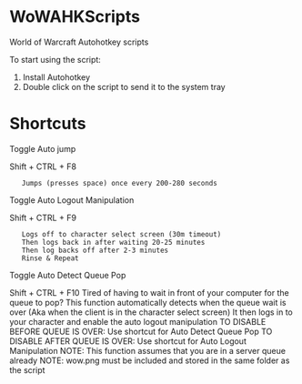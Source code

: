 # WoWAHKScripts
World of Warcraft Autohotkey scripts

To start using the script:
1. Install Autohotkey
2. Double click on the script to send it to the system tray



# Shortcuts
 

   Toggle Auto jump
   
   Shift + CTRL + F8
   
       Jumps (presses space) once every 200-280 seconds



   Toggle Auto Logout Manipulation
   
   Shift + CTRL + F9
   
       Logs off to character select screen (30m timeout)
       Then logs back in after waiting 20-25 minutes
       Then log backs off after 2-3 minutes
       Rinse & Repeat



   Toggle Auto Detect Queue Pop
   
   Shift + CTRL + F10
       Tired of having to wait in front of your computer for the queue to pop?
       This function automatically detects when the queue wait is over
       (Aka when the client is in the character select screen)
       It then logs in to your character and enable the auto logout manipulation
       TO DISABLE BEFORE QUEUE IS OVER: Use shortcut for Auto Detect Queue Pop
       TO DISABLE AFTER QUEUE IS OVER: Use shortcut for Auto Logout Manipulation
       NOTE: This function assumes that you are in a server queue already
       NOTE: wow.png must be included and stored in the same folder as the script
